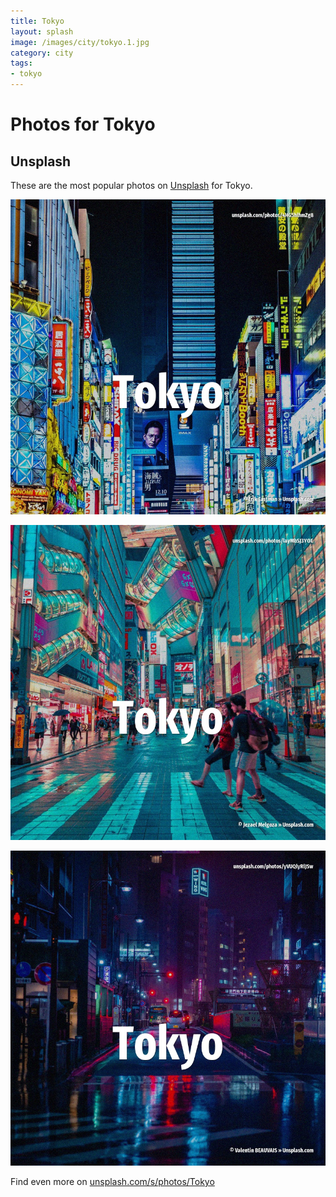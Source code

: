 ```yaml
---
title: Tokyo
layout: splash
image: /images/city/tokyo.1.jpg
category: city
tags:
- tokyo
---
```

# Photos for Tokyo

## Unsplash

These are the most popular photos on [Unsplash](https://unsplash.com) for Tokyo.

![Tokyo](/images/city/tokyo.1.jpg)

![Tokyo](/images/city/tokyo.2.jpg)

![Tokyo](/images/city/tokyo.3.jpg)

Find even more on [unsplash.com/s/photos/Tokyo](https://unsplash.com/s/photos/Tokyo)